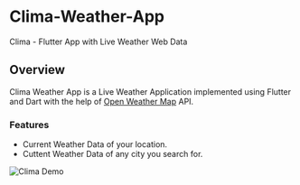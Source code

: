 # Clima-Weather-App
Clima - Flutter App with Live Weather Web Data

## Overview
Clima Weather App is a Live Weather Application implemented using Flutter and Dart with the help of [Open Weather Map](https://openweathermap.org/) API.

### Features

* Current Weather Data of your location.
* Cuttent Weather Data of any city you search for.


![Clima Demo](https://user-images.githubusercontent.com/47731377/115956560-bb3dc200-a4fd-11eb-8149-7d83473d943f.gif)
